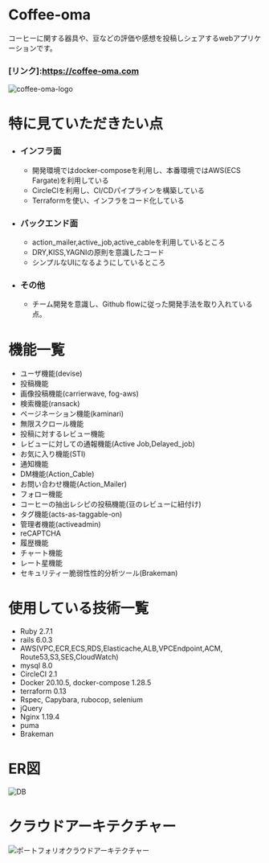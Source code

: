 # Coffee-oma

コーヒーに関する器具や、豆などの評価や感想を投稿しシェアするwebアプリケーションです。

### [リンク]:https://coffee-oma.com
![coffee-oma-logo](https://user-images.githubusercontent.com/48266893/112326442-deefcb80-8cf7-11eb-9432-cc83ade690de.png)






# 特に見ていただきたい点
- ### インフラ面
  - 開発環境ではdocker-composeを利用し、本番環境ではAWS(ECS Fargate)を利用している
  - CircleCIを利用し、CI/CDパイプラインを構築している
  - Terraformを使い、インフラをコード化している
- ### バックエンド面
  - action_mailer,active_job,active_cableを利用しているところ
  - DRY,KISS,YAGNIの原則を意識したコード
  - シンプルなUIになるようにしているところ
- ### その他
  - チーム開発を意識し、Github flowに従った開発手法を取り入れている点。

# 機能一覧
  - ユーザ機能(devise)
  - 投稿機能
  - 画像投稿機能(carrierwave, fog-aws)
  - 検索機能(ransack)
  - ページネーション機能(kaminari)
  - 無限スクロール機能
  - 投稿に対するレビュー機能
  - レビューに対しての通報機能(Active Job,Delayed_job)
  - お気に入り機能(STI)
  - 通知機能
  - DM機能(Action_Cable)
  - お問い合わせ機能(Action_Mailer)
  - フォロー機能
  - コーヒーの抽出レシピの投稿機能(豆のレビューに紐付け)
  - タグ機能(acts-as-taggable-on)
  - 管理者機能(activeadmin)
  - reCAPTCHA
  - 履歴機能
  - チャート機能
  - レート星機能
  - セキュリティー脆弱性性的分析ツール(Brakeman)

# 使用している技術一覧
  - Ruby 2.7.1
  - rails 6.0.3
  - AWS(VPC,ECR,ECS,RDS,Elasticache,ALB,VPCEndpoint,ACM, Route53,S3,SES,CloudWatch)
  - mysql 8.0
  - CircleCI 2.1
  - Docker 20.10.5, docker-compose 1.28.5
  - terraform 0.13
  - Rspec, Capybara, rubocop, selenium
  - jQuery
  - Nginx 1.19.4
  - puma
  - Brakeman


# ER図
![DB](https://user-images.githubusercontent.com/48266893/112306445-2750be80-8ce3-11eb-9680-7699a0091188.png)

# クラウドアーキテクチャー
![ポートフォリオクラウドアーキテクチャー](https://user-images.githubusercontent.com/48266893/112306305-05efd280-8ce3-11eb-8de1-6c3f666bb928.PNG)

